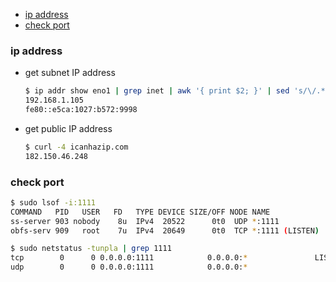 <!-- START doctoc generated TOC please keep comment here to allow auto update -->
<!-- DON'T EDIT THIS SECTION, INSTEAD RE-RUN doctoc TO UPDATE -->

- [ip address](#ip-address)
- [check port](#check-port)

<!-- END doctoc generated TOC please keep comment here to allow auto update -->


### ip address
- get subnet IP address
  ```bash
  $ ip addr show eno1 | grep inet | awk '{ print $2; }' | sed 's/\/.*$//'
  192.168.1.105
  fe80::e5ca:1027:b572:9998
  ```

- get public IP address
  ```bash
  $ curl -4 icanhazip.com
  182.150.46.248
  ```

### check port
```bash
$ sudo lsof -i:1111
COMMAND   PID   USER   FD   TYPE DEVICE SIZE/OFF NODE NAME
ss-server 903 nobody    8u  IPv4  20522      0t0  UDP *:1111
obfs-serv 909   root    7u  IPv4  20649      0t0  TCP *:1111 (LISTEN)

$ sudo netstatus -tunpla | grep 1111
tcp        0      0 0.0.0.0:1111            0.0.0.0:*               LISTEN      909/obfs-server
udp        0      0 0.0.0.0:1111            0.0.0.0:*                           903/ss-server
```
